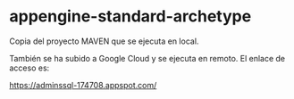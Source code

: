 appengine-standard-archetype
============================


Copia del proyecto MAVEN que se ejecuta en local.

También se ha subido a Google Cloud y se ejecuta en remoto. El enlace de acceso es:

https://adminssql-174708.appspot.com/



